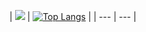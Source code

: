 | [<img src="https://github-readme-stats.vercel.app/api?username=beluomini&show_icons=true&hide=issues&theme=radical&title_color=8E2DE2&text_color=fff&icon_color=8E2DE2">](https://github.com/beluomini/github-readme-stats)
| [![Top Langs](https://github-readme-stats.vercel.app/api/top-langs/?username=beluomini&layout=compact&theme=radical&title_color=8E2DE2&text_color=fff&icon_color=8E2DE2)](https://github.com/beluomini/github-readme-stats) |
| --- | --- |

